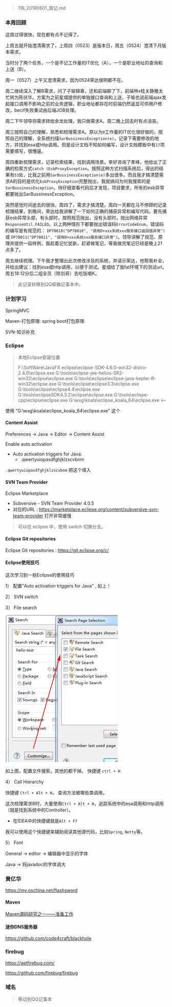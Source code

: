 > 116_20190601_周记.md

### 本周回顾

这周过得很快，现在都有点不记得了。

上周五就开始澄清需求了，上周四（0523）是版本日，周五（0524）澄清下月版本需求。

当时分了两个任务，一个是不记工作量的IT优化（A），一个是职业地址的查询和上送（B）。

周一（0527）上午又澄清需求，因为0524荣达俊明都不在。

周二继续深入了解B需求，问了子喻锦章，还和前端聊了下，前端林x桂关静雅太忙转为陈伏华。方案为之前星熠提供的单独接口查询和上送，子喻也说前端ajax发起接口调用不影响之前的业务逻辑，职业地址都存在时前端仍然返显可供用户修改，becif失败重试由后端JOB处理。

周二下午领导将需求转给余龙处理，我只做需求A。周二晚上回去时有点沮丧。

周三按照自己的理解，熟悉和梳理需求A。原以为`0`工作量的IT优化很好做的，按照自己的理解，全系统扫描`SarBussinessException(e)`，记录下需要修改的地方，并找到esa或http调用。但是设计文档不知如何编写，设计文档模板中有`17`项需要填写，很懵逼。

周四重新梳理需求，记录检索结果，找到调用场景。幸好咨询了孝峰，他给出了正确的检索方式`catch (EsbProxyException`。按照这种方式扫描系统后，得出的结果有`53`处，比我之前用`SarBussinessException(e)`多出很多。而且我才搞清楚需求A的目的是优化`EsbProxyException`完整抛出，我就纳闷为何我搜索的是`SarBussinessException`，待仔细查看代码后才发现，项目要求，所有的esb异常都要抛出SarBussinessException。

突然感觉时间逝去的很快，周四了，需求才搞清楚。周四一天都在马不停蹄的记录梳理结果，到晚间，荣达给我讲解了一下如何正确的捕获异常和编写代码。要先捕获esb异常头部，有头部时，按照规范抛出，没有头部时，抛出网络异常`ResponseUtil.FAILED`。以上两种情形下都要抛出错误码`ErrorCodeEnum`，错误码的编写是有规范的： `DP70010("DP70010", "调用D+xxx系统xxx服务接口返回值异常")` 或 `DP70011("DP70011", "调用D+xxx系统xxx服务接口异常")`。领导讲解了规范、原理并提供一段样例，我趁着记忆犹新，赶紧做笔记，等我做完笔记已经是晚上21点多了。

周五继续梳理。下午我才整理出此次修改涉及的系统，并请示荣达，他帮我补全，并给出建议：找到esa或http调用，以便于测试。星熠给了我fat环境下的测试url。周五18:12分后二组全员（除剑哥）去吃饭唱K。

> 此记录转移到QQ邮箱记事本中。


### 计划学习

SpringMVC

Maven-打包原理: spring boot打包原理

SVN-知识补充

### Eclipse

> 本地Eclipse安装位置
> 
> F:\SoftWare\JavaFX eclipse\eclipse-SDK-4.6.0-win32-distro-2.4.0\eclipse.exe
G:\tools\eclipse-jee-helios-SR2-win32\eclipse\eclipse.exe
G:\tools\eclipse\eclipse-java-kepler-R-win32\eclipse.exe
G:\tools\eclipse\eclipse3.3\eclipse.exe
G:\tools\eclipse\eclipse4.4\eclipse.exe
G:\tools\eclipseSDK4.3.2\eclipse\eclipse.exe
G:\tools\eclispe-cpp\eclipse\eclipse.exe
G:\wxg\koala\eclipse_koala_64\eclipse.exe  <--

使用 "G:\wxg\koala\eclipse_koala_64\eclipse.exe" 这个

#### Content Assist

Preferences -> Java -> Editor -> Content Assist

Enable auto activation
- Auto activation triggers for Java: 
    - .qwertyuiopasdfghjklzxcvbnm

`.qwertyuiopasdfghjklzxcvbnm` 把这个填入

#### SVN Team Provider

Eclipse Marketplace
- Subversive - SVN Team Provider 4.0.5
- 对应的URL : <https://marketplace.eclipse.org/content/subversive-svn-team-provider> 打开非常缓慢

> 可以在 eclipse 中，使用 switch 切换分支。

#### Eclipse Git repositories

Eclipse Git repositories : <https://git.eclipse.org/c/>

#### Eclipse使用技巧

这次学习到一些Eclipse的使用技巧

1） 配置"Auto activation triggers for Java" , 如上！

2） SVN switch

3） File search

![](./imgs/117_eclipse_search.png)

如上图，配置文件搜索，其他的都干掉。 快捷键 `ctrl + H`

4） Call Hierarchy

快捷键 `Ctrl + Alt + H`， 查询方法被哪些类调用。

这次梳理需求B时，大量使用`Ctrl + Alt + H`，追踪系统中的esa调用和http调用（就是找到系统中的Controller）。
- 在IDEA中的快捷键就是`Alt + F7`

我可以使用这个快捷键来辅助阅读其他源代码，比如`Spring`, `Netty`等。

5） Font

General -> editor -> 编辑器中显示的字体

Java -> 将javadoc的字体调大

### 黄亿华

<https://my.oschina.net/flashsword>

#### Maven

[Maven源码研究之一——准备工作](https://my.oschina.net/flashsword/blog/267693)

#### 迷你DNS服务器

<https://github.com/code4craft/blackhole>

### firebug

<https://getfirebug.com/>

<https://github.com/firebug/firebug>

### 域名

> 移动到QQ记事本












